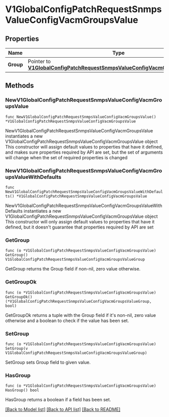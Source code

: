 # V1GlobalConfigPatchRequestSnmpsValueConfigVacmGroupsValue

## Properties

Name | Type | Description | Notes
------------ | ------------- | ------------- | -------------
**Group** | Pointer to [**V1GlobalConfigPatchRequestSnmpsValueConfigVacmGroupsValueGroup**](V1GlobalConfigPatchRequestSnmpsValueConfigVacmGroupsValueGroup.md) |  | [optional] 

## Methods

### NewV1GlobalConfigPatchRequestSnmpsValueConfigVacmGroupsValue

`func NewV1GlobalConfigPatchRequestSnmpsValueConfigVacmGroupsValue() *V1GlobalConfigPatchRequestSnmpsValueConfigVacmGroupsValue`

NewV1GlobalConfigPatchRequestSnmpsValueConfigVacmGroupsValue instantiates a new V1GlobalConfigPatchRequestSnmpsValueConfigVacmGroupsValue object
This constructor will assign default values to properties that have it defined,
and makes sure properties required by API are set, but the set of arguments
will change when the set of required properties is changed

### NewV1GlobalConfigPatchRequestSnmpsValueConfigVacmGroupsValueWithDefaults

`func NewV1GlobalConfigPatchRequestSnmpsValueConfigVacmGroupsValueWithDefaults() *V1GlobalConfigPatchRequestSnmpsValueConfigVacmGroupsValue`

NewV1GlobalConfigPatchRequestSnmpsValueConfigVacmGroupsValueWithDefaults instantiates a new V1GlobalConfigPatchRequestSnmpsValueConfigVacmGroupsValue object
This constructor will only assign default values to properties that have it defined,
but it doesn't guarantee that properties required by API are set

### GetGroup

`func (o *V1GlobalConfigPatchRequestSnmpsValueConfigVacmGroupsValue) GetGroup() V1GlobalConfigPatchRequestSnmpsValueConfigVacmGroupsValueGroup`

GetGroup returns the Group field if non-nil, zero value otherwise.

### GetGroupOk

`func (o *V1GlobalConfigPatchRequestSnmpsValueConfigVacmGroupsValue) GetGroupOk() (*V1GlobalConfigPatchRequestSnmpsValueConfigVacmGroupsValueGroup, bool)`

GetGroupOk returns a tuple with the Group field if it's non-nil, zero value otherwise
and a boolean to check if the value has been set.

### SetGroup

`func (o *V1GlobalConfigPatchRequestSnmpsValueConfigVacmGroupsValue) SetGroup(v V1GlobalConfigPatchRequestSnmpsValueConfigVacmGroupsValueGroup)`

SetGroup sets Group field to given value.

### HasGroup

`func (o *V1GlobalConfigPatchRequestSnmpsValueConfigVacmGroupsValue) HasGroup() bool`

HasGroup returns a boolean if a field has been set.


[[Back to Model list]](../README.md#documentation-for-models) [[Back to API list]](../README.md#documentation-for-api-endpoints) [[Back to README]](../README.md)


